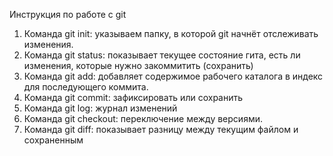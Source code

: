 Инструкция по работе с git

1. Команда git init: указываем папку, в которой
git начнёт отслеживать изменения.
2. Команда git status: показывает текущее состояние гита, есть ли изменения, которые нужно закоммитить (сохранить)
3. Команда git add: добавляет содержимое рабочего каталога 
в индекс для последующего коммита. 
4. Команда git commit: зафиксировать или сохранить
5. Команда git log: журнал изменений
6. Команда git checkout: переключение между версиями. 
7. Команда git diff: показывает разницу между текущим файлом и сохраненным

